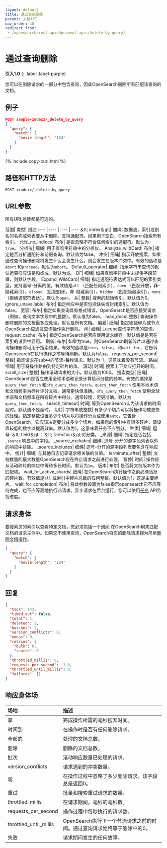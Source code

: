 ```yaml
---
layout: default
title: 通过查询删除
parent: 文档API
nav_order: 40
redirect_from:
 - /opensearch/rest-api/document-apis/delete-by-query/
---
```


# 通过查询删除
**引入1.0**
{: .label .label-purple}

您可以在删除请求的一部分中包含查询，因此OpenSearch删除所有匹配该查询的文档。

## 例子

```json
POST sample-index1/_delete_by_query
{
  "query": {
    "match": {
      "movie-length": "124"
    }
  }
}
```
{% include copy-curl.html %}

## 路径和HTTP方法

```
POST <index>/_delete_by_query
```

## URL参数

所有URL参数都是可选的。

范围| 类型| 描述
:--- | :--- | :--- | :---
＆lt; index＆gt;| 细绳| 数据流，索引或别名的名称或列表要从中删除。支持通配符。如果剩下空白，OpenSearch搜索所有索引。
允许_no_indices| 布尔| 是否忽略不符合任何索引的通配符。默认为`true`。
分析仪| 细绳| 用于查询字符串中的分析仪。
Analyze_wildCard| 布尔| 指定是否分析通配符和前缀查询。默认值为false。
冲突| 细绳| 指示开放搜索，如果通过查询操作删除将发生什么会发生什么，则会发生在版本冲突中。有效的选项是`abort` 和`proceed`。默认为`abort`。
Default_operator| 细绳| 指示字符串查询的默认运算符应该是和或或。默认为或。
DF| 细绳| 如果查询字符串中未提供字段前缀，则默认字段。
Expand_WildCard| 细绳| 指定通配符表达式可以匹配的索引类型。支持逗号-分离的值。有效值是`all` （匹配任何索引），`open` （匹配开放，非-隐藏索引），`closed` （匹配封闭，非-隐藏索引），`hidden` （匹配隐藏索引），`none` （拒绝通配符表达）。默认为`open`。
从| 整数| 搜索的起始索引。默认值为0。
ignore_unavailable| 布尔| 指定响应中是否包括缺失或封闭索引。默认值为false。
宽容| 布尔| 指定如果查询具有格式错误，OpenSearch是否应接受请求（例如，查询文本字段中的整数）。默认值为false。
max_docs| 整数| 查询操作删除删除的文档最多应处理。默认是所有文档。
偏爱| 细绳| 指定哪些碎片或节点OpenSearch应通过查询操作执行删除。
问| 细绳| Lucene查询字符串的查询。
request_cache| 布尔| 指定OpenSearch是否应使用请求缓存。默认值是是否在索引的设置中启用。
刷新| 布尔| 如果为true，则OpenSearch刷新碎片以通过查询操作删除可用于搜索结果。有效的选项是`true`，`false`， 和`wait_for`，它告诉Opensearch在执行操作之前等待刷新。默认为`false`。
requests_per_second| 整数| 指定请求在sub中的节流-每秒请求。默认为-1，这意味着没有节流。
路由| 细绳| 用于将操作路由到特定碎片的值。
滚动| 时间| 搜索上下文应打开的时间。
scroll_size| 整数| 操作滚动请求的大小。默认值为1000。
搜索类型| 细绳| OpenSearch是否应使用全球术语和记录计算启示分数的频率。有效的选择是`query_then_fetch` 和`dfs_query_then_fetch`。`query_then_fetch` 使用本地术语和文档频率为碎片评分文档。通常更快但准确。`dfs_query_then_fetch` 使用全球术语和文档频率在所有碎片中得分。通常较慢，但更准确。默认为`query_then_fetch`。
search_timeout| 时间| 等到OpenSearch认为该请求的时间超时。默认值不是超时。
切片| 字符串或整数| 有多少个切片可以将操作切成更快的处理。指定整数设置多少个切片以将操作分为或使用`auto`，它告诉OpenSearch，它应该决定要分成多少个切片。如果您的索引中有很多碎片，请设置较低的数字以提高效率。默认值为1，这意味着任务不应划分。
种类| 细绳| 逗号-＆lt; field＆gt;：＆lt; Direction＆gt;对分类。
_来源| 细绳| 指定是否包括`_source` 响应中的字段。
_source_excludes| 细绳| 逗号-分开的源字段列表以外的响应中排除。
_source_includes| 细绳| 逗号-分开的源字段列表要包含在响应中。
统计| 细绳| 与其他日志记录请求相关联的价值。
terminate_after| 整数| 文档数量的最大数量OpenSearch应在终止请求之前进行处理。
暂停| 时间| 操作应从活动碎片的响应中等待多长时间。默认为`1m`。
版本| 布尔| 是否将文档版本作为匹配项。
wait_for_active_shards| 细绳| 在OpenSearch执行操作之前必须活跃的碎片数。有效值是`all` 或索引中碎片总数的任何整数。默认值为1，这是主要碎片。
wait_for_completion| 布尔| 将此参数设置为false指示opensearch它不应等待完成，也不应等高地执行此请求。异步请求在后台运行，您可以使用[任务]({{site.url}}{{site.baseurl}}/api-reference/tasks) API监视进度。


## 请求身体

要搜索您的索引以查看特定文档，您必须包括一个[询问]({{site.url}}{{site.baseurl}}/opensearch/query-dsl/index) 在OpenSearch用来匹配文档的请求主体中。如果您不使用查询，OpenSearch将您的删除请求视为简单[删除文档操作]({{site.url}}{{site.baseurl}}/api-reference/document-apis/delete-document)。

```json
{
  "query": {
    "match": {
      "movie-length": "124"
    }
  }
}
```

## 回复
```json
{
  "took": 143,
  "timed_out": false,
  "total": 1,
  "deleted": 1,
  "batches": 1,
  "version_conflicts": 0,
  "noops": 0,
  "retries": {
    "bulk": 0,
    "search": 0
  },
  "throttled_millis": 0,
  "requests_per_second": -1.0,
  "throttled_until_millis": 0,
  "failures": []
}
```

## 响应身体场

场地| 描述
:--- | :---
拿| 完成操作所需的毫秒搜索时间。
时间到| 在操作时是否有任何删除请求。
全部的| 处理的文档总数。
删除| 删除的文档总数。
批次| 滚动响应数量已处理的请求。
version_conflicts| 请求遇到的冲突数量。
零| 在操作过程中忽略了多少删除请求。该字段总是返回0。
重试| 批量和搜索重试请求的数量。
throttled_millis| 在请求期间，毫秒的毫秒数。
requests_per_second| 操作过程中每秒执行的请求数。
throttled_until_millis| OpenSearch执行下一个节流请求之前的时间。通过查询请求始终等于删除中的0。
失败| 请求期间发生的任何故障。

